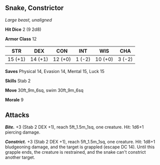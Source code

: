 ## Snake, Constrictor

*Large beast, unaligned*

**Hit Dice** 2 (9 2d8)

**Armor Class** 12

| STR     | DEX     | CON     | INT     | WIS     | CHA     |
|---------|---------|---------|---------|---------|---------|
| 15 (+1) | 14 (+1) | 12 (+0) |  1 (-2) | 10 (+0) |  3 (-2) |

**Saves** Physical 14, Evasion 14, Mental 15, Luck 15

**Skills** Stab 2

**Move** 30ft_9m_6sq, swim 30ft_9m_6sq

**Morale** 9

## Attacks

***Bite.*** +3 (Stab 2 DEX +1), reach 5ft_1.5m_1sq, one creature. Hit: 1d6+1 piercing damage.

***Constrict.*** +3 (Stab 2 DEX +1), reach 5ft_1.5m_1sq, one creature. Hit: 1d8+1 bludgeoning damage, and the target is grappled (escape DC 14). Until this grapple ends, the creature is restrained, and the snake can't constrict another target.

